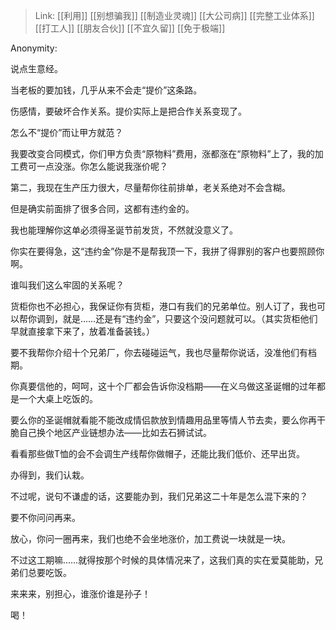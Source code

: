 > Link: [[利用]] [[别想骗我]] [[制造业灵魂]] [[大公司病]] [[完整工业体系]] [[打工人]] [[朋友合伙]] [[不宜久留]] [[免于极端]] 

Anonymity:

说点生意经。

  

当老板的要加钱，几乎从来不会走“提价”这条路。

  

伤感情，要破坏合作关系。提价实际上是把合作关系变现了。

  

怎么不“提价”而让甲方就范？

  

我要改变合同模式，你们甲方负责“原物料”费用，涨都涨在“原物料”上了，我的加工费可一点没涨。你怎么能说我涨价呢？

  

第二，我现在生产压力很大，尽量帮你往前排单，老关系绝对不会含糊。

  

但是确实前面排了很多合同，这都有违约金的。

  

我也能理解你这单必须得圣诞节前发货，不然就没意义了。

  

你实在要得急，这“违约金”你是不是帮我顶一下，我拼了得罪别的客户也要照顾你啊。

  

谁叫我们这么牢固的关系呢？

  

货柜你也不必担心，我保证你有货柜，港口有我们的兄弟单位。别人订了，我也可以帮你调到，就是……还是有“违约金”，只要这个没问题就可以。（其实货柜他们早就直接拿下来了，放着准备装钱。）

  

要不我帮你介绍十个兄弟厂，你去碰碰运气，我也尽量帮你说话，没准他们有档期。

  

你真要信他的，呵呵，这十个厂都会告诉你没档期——在义乌做这圣诞帽的过年都是一个大桌上吃饭的。

  

要么你的圣诞帽就看能不能改成情侣款放到情趣用品里等情人节去卖，要么你再干脆自己换个地区产业链想办法——比如去石狮试试。

  

看看那些做T恤的会不会调生产线帮你做帽子，还能比我们低价、还早出货。

  

办得到，我们认栽。

  

不过呢，说句不谦虚的话，这要能办到，我们兄弟这二十年是怎么混下来的？

  

要不你问问再来。

  

放心，你问一圈再来，我们也绝不会坐地涨价，加工费说一块就是一块。

  

不过这工期嘛……就得按那个时候的具体情况来了，这我们真的实在爱莫能助，兄弟们总要吃饭。

  

来来来，别担心，谁涨价谁是孙子！

  

喝！